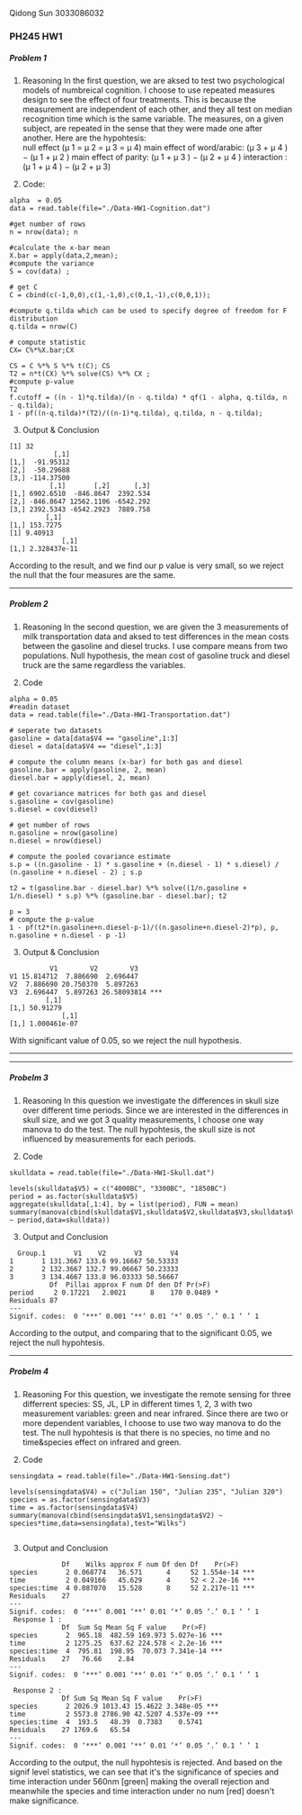 Qidong Sun 
3033086032 
### PH245 HW1

##### Problem 1
1. Reasoning
In the first question, we are aksed to test two psychological models of numbreical cognition. I choose to use repeated measures design to see the effect of four treatments. This is because the measurement are independent of each other, and they all test on median recognition time which is the same variable. The measures, on a given subject, are repeated in the sense that they were made one after another. Here are the hypohtesis:  
null effect (μ 1 = μ 2 = μ 3 = μ 4)
main effect of word/arabic: (μ 3 + μ 4 ) − (μ 1 + μ 2 )
main effect of parity: (μ 1 + μ 3 ) − (μ 2 + μ 4 )
interaction : (μ 1 + μ 4 ) − (μ 2 + μ 3)

2. Code:
```
alpha  = 0.05
data = read.table(file="./Data-HW1-Cognition.dat")

#get number of rows 
n = nrow(data); n

#calculate the x-bar mean
X.bar = apply(data,2,mean);
#compute the variance 
S = cov(data) ; 

# get C 
C = cbind(c(-1,0,0),c(1,-1,0),c(0,1,-1),c(0,0,1)); 

#compute q.tilda which can be used to specify degree of freedom for F distribution 
q.tilda = nrow(C)

# compute statistic
CX= C%*%X.bar;CX

CS = C %*% S %*% t(C); CS
T2 = n*t(CX) %*% solve(CS) %*% CX ; 
#compute p-value
T2
f.cutoff = ((n - 1)*q.tilda)/(n - q.tilda) * qf(1 - alpha, q.tilda, n - q.tilda); 
1 - pf((n-q.tilda)*(T2)/((n-1)*q.tilda), q.tilda, n - q.tilda);
```
3. Output & Conclusion 
```
[1] 32
           [,1]
[1,]  -91.95312
[2,]  -50.29688
[3,] -114.37500
          [,1]       [,2]      [,3]
[1,] 6902.6510  -846.8647  2392.534
[2,] -846.8647 12562.1106 -6542.292
[3,] 2392.5343 -6542.2923  7889.758
         [,1]
[1,] 153.7275
[1] 9.40913
             [,1]
[1,] 2.328437e-11
```

According to the result, and we find our p value is very small, so we reject the null that the four measures are the same. 

----------


##### Problem 2
1. Reasoning 
In the second question, we are given the 3 measurements of milk transportation data and aksed to test differences in the mean costs between the gasoline and diesel trucks. I use compare means from two populations. Null hypothesis, the mean cost of gasoline truck and diesel truck are the same regardless the variables. 

2. Code 
```
alpha = 0.05
#readin dataset
data = read.table(file="./Data-HW1-Transportation.dat")

# seperate two datasets 
gasoline = data[data$V4 == "gasoline",1:3]
diesel = data[data$V4 == "diesel",1:3]

# compute the column means (x-bar) for both gas and diesel
gasoline.bar = apply(gasoline, 2, mean)
diesel.bar = apply(diesel, 2, mean)

# get covariance matrices for both gas and diesel 
s.gasoline = cov(gasoline)
s.diesel = cov(diesel)

# get number of rows 
n.gasoline = nrow(gasoline)
n.diesel = nrow(diesel)

# compute the pooled covariance estimate
s.p = ((n.gasoline - 1) * s.gasoline + (n.diesel - 1) * s.diesel) / (n.gasoline + n.diesel - 2) ; s.p

t2 = t(gasoline.bar - diesel.bar) %*% solve((1/n.gasoline + 1/n.diesel) * s.p) %*% (gasoline.bar - diesel.bar); t2

p = 3 
# compute the p-value
1 - pf(t2*(n.gasoline+n.diesel-p-1)/((n.gasoline+n.diesel-2)*p), p, n.gasoline + n.diesel - p -1)

```

3. Output & Conclusion 
```
          V1        V2        V3
V1 15.814712  7.886690  2.696447
V2  7.886690 20.750370  5.897263
V3  2.696447  5.897263 26.58093814 ***
         [,1]
[1,] 50.91279
             [,1]
[1,] 1.000461e-07
```
With significant value of 0.05, so we reject the null hypothesis. 

------


-----



##### Probelm 3
1. Reasoning 
In this question we investigate the differences in skull size over different time periods. Since we are interested in the differences in skull size, and we got 3 quality measurements, I choose one way manova to do the test. The null hypohtesis, the skull size is not influenced by measurements for each periods. 

2. Code
```
skulldata = read.table(file="./Data-HW1-Skull.dat")

levels(skulldata$V5) = c("4000BC", "3300BC", "1850BC")
period = as.factor(skulldata$V5)
aggregate(skulldata[,1:4], by = list(period), FUN = mean)
summary(manova(cbind(skulldata$V1,skulldata$V2,skulldata$V3,skulldata$V4) ~ period,data=skulldata))
```
3. Output and Conclusion 
```
  Group.1       V1    V2       V3       V4
1       1 131.3667 133.6 99.16667 50.53333
2       2 132.3667 132.7 99.06667 50.23333
3       3 134.4667 133.8 96.03333 50.56667
          Df  Pillai approx F num Df den Df Pr(>F)  
period     2 0.17221   2.0021      8    170 0.0489 *
Residuals 87                                        
---
Signif. codes:  0 ‘***’ 0.001 ‘**’ 0.01 ‘*’ 0.05 ‘.’ 0.1 ‘ ’ 1

```
According to the output, and comparing that to the significant 0.05, we reject the null hypohtesis. 

------

##### Probelm 4
1. Reasoning 
For this question, we investigate the remote sensing for three differrent species: SS, JL, LP in different times 1, 2, 3 with two measurement variables: green and near infrared. Since there are two or more dependent variables, I choose to use two way manova to do the test. The null hypohtesis is that there is no species, no time and no time&species effect on infrared and green. 

2. Code
```
sensingdata = read.table(file="./Data-HW1-Sensing.dat")

levels(sensingdata$V4) = c("Julian 150", "Julian 235", "Julian 320")
species = as.factor(sensingdata$V3)
time = as.factor(sensingdata$V4)
summary(manova(cbind(sensingdata$V1,sensingdata$V2) ~ species*time,data=sensingdata),test="Wilks")


```
3. Output and Conclusion 
```
             Df    Wilks approx F num Df den Df    Pr(>F)    
species       2 0.068774   36.571      4     52 1.554e-14 ***
time          2 0.049166   45.629      4     52 < 2.2e-16 ***
species:time  4 0.087070   15.528      8     52 2.217e-11 ***
Residuals    27                                              
---
Signif. codes:  0 ‘***’ 0.001 ‘**’ 0.01 ‘*’ 0.05 ‘.’ 0.1 ‘ ’ 1
 Response 1 :
             Df  Sum Sq Mean Sq F value    Pr(>F)    
species       2  965.18  482.59 169.973 5.027e-16 ***
time          2 1275.25  637.62 224.578 < 2.2e-16 ***
species:time  4  795.81  198.95  70.073 7.341e-14 ***
Residuals    27   76.66    2.84                      
---
Signif. codes:  0 ‘***’ 0.001 ‘**’ 0.01 ‘*’ 0.05 ‘.’ 0.1 ‘ ’ 1

 Response 2 :
             Df Sum Sq Mean Sq F value    Pr(>F)    
species       2 2026.9 1013.43 15.4622 3.348e-05 ***
time          2 5573.8 2786.90 42.5207 4.537e-09 ***
species:time  4  193.5   48.39  0.7383    0.5741    
Residuals    27 1769.6   65.54                      
---
Signif. codes:  0 ‘***’ 0.001 ‘**’ 0.01 ‘*’ 0.05 ‘.’ 0.1 ‘ ’ 1
```

According to the output, the null hypohtesis is rejected. And based on the signif level statistics, we can see that it's the significance of species and time interaction under 560nm [green] making the overall rejection and meanwhile the species and time interaction under no num [red] doesn't make significance.  